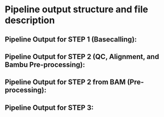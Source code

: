 # Pipeline output structure and file description


## Pipeline Output for STEP 1 (Basecalling):





## Pipeline Output for STEP 2 (QC, Alignment, and Bambu Pre-processing):




## Pipeline Output for STEP 2 from BAM (Pre-processing):





## Pipeline Output for STEP 3:
